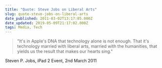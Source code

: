 ```yaml
---
title: "Quote: Steve Jobs on Liberal Arts"
slug: quote-steve-jobs-on-liberal-arts
date_published: 2011-03-02T13:17:05.000Z
date_updated: 2019-05-09T21:17:02.000Z
tags: Media, Tech
---
```


> "It's in Apple's DNA that technology alone is not enough. That it's technology married with liberal arts, married with the humanities, that yields us the result that makes our hearts sing."

Steven P. Jobs, iPad 2 Event, 2nd March 2011
